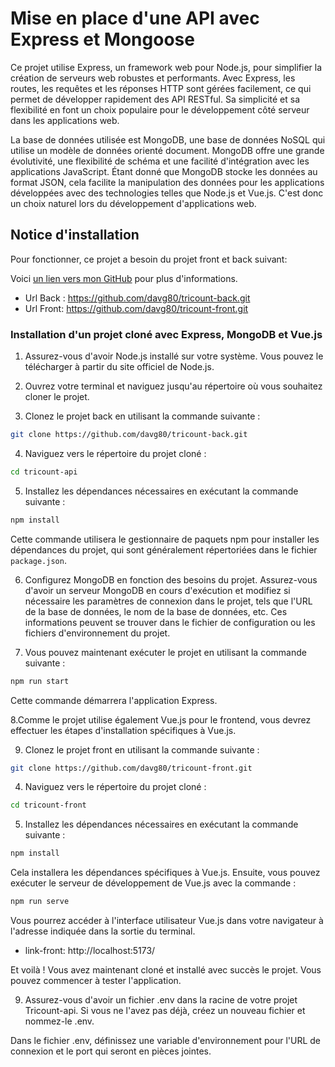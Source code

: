 # Mise en place d'une API avec Express et Mongoose

Ce projet utilise Express, un framework web pour Node.js, pour simplifier la création de serveurs web robustes et performants. Avec Express, les routes, les requêtes et les réponses HTTP sont gérées facilement, ce qui permet de développer rapidement des API RESTful. Sa simplicité et sa flexibilité en font un choix populaire pour le développement côté serveur dans les applications web.

La base de données utilisée est MongoDB, une base de données NoSQL qui utilise un modèle de données orienté document. MongoDB offre une grande évolutivité, une flexibilité de schéma et une facilité d'intégration avec les applications JavaScript. Étant donné que MongoDB stocke les données au format JSON, cela facilite la manipulation des données pour les applications développées avec des technologies telles que Node.js et Vue.js. C'est donc un choix naturel lors du développement d'applications web.

## Notice d'installation
Pour fonctionner, ce projet a besoin du projet front et back suivant:

Voici [un lien vers mon GitHub](https://github.com/davg80?tab=repositories) pour plus d'informations.
- Url Back : https://github.com/davg80/tricount-back.git
- Url Front: https://github.com/davg80/tricount-front.git

### Installation d'un projet cloné avec Express, MongoDB et Vue.js

1. Assurez-vous d'avoir Node.js installé sur votre système. Vous pouvez le télécharger à partir du site officiel de Node.js.

2. Ouvrez votre terminal et naviguez jusqu'au répertoire où vous souhaitez cloner le projet.

3. Clonez le projet back en utilisant la commande suivante :

```sh
git clone https://github.com/davg80/tricount-back.git
```

4. Naviguez vers le répertoire du projet cloné :

```sh
cd tricount-api
```

5. Installez les dépendances nécessaires en exécutant la commande suivante :

```sh
npm install
```

Cette commande utilisera le gestionnaire de paquets npm pour installer les dépendances du projet, qui sont généralement répertoriées dans le fichier `package.json`.

6. Configurez MongoDB en fonction des besoins du projet. Assurez-vous d'avoir un serveur MongoDB en cours d'exécution et modifiez si nécessaire les paramètres de connexion dans le projet, tels que l'URL de la base de données, le nom de la base de données, etc. Ces informations peuvent se trouver dans le fichier de configuration ou les fichiers d'environnement du projet.

7. Vous pouvez maintenant exécuter le projet en utilisant la commande suivante :

```sh
npm run start 

```

Cette commande démarrera l'application Express.

8.Comme le projet utilise également Vue.js pour le frontend, vous devrez effectuer les étapes d'installation spécifiques à Vue.js. 

9. Clonez le projet front en utilisant la commande suivante :

```sh
git clone https://github.com/davg80/tricount-front.git
```

4. Naviguez vers le répertoire du projet cloné :

```sh
cd tricount-front
```
5. Installez les dépendances nécessaires en exécutant la commande suivante :

```sh
npm install
```

Cela installera les dépendances spécifiques à Vue.js. Ensuite, vous pouvez exécuter le serveur de développement de Vue.js avec la commande :

```sh
npm run serve
```

Vous pourrez accéder à l'interface utilisateur Vue.js dans votre navigateur à l'adresse indiquée dans la sortie du terminal.


- link-front:  http://localhost:5173/


Et voilà ! Vous avez maintenant cloné et installé avec succès le projet. Vous pouvez commencer à tester l'application.

9. Assurez-vous d'avoir un fichier .env dans la racine de votre projet Tricount-api. Si vous ne l'avez pas déjà, créez un nouveau fichier et nommez-le .env.

Dans le fichier .env, définissez une variable d'environnement pour l'URL de connexion et le port qui seront en pièces jointes.